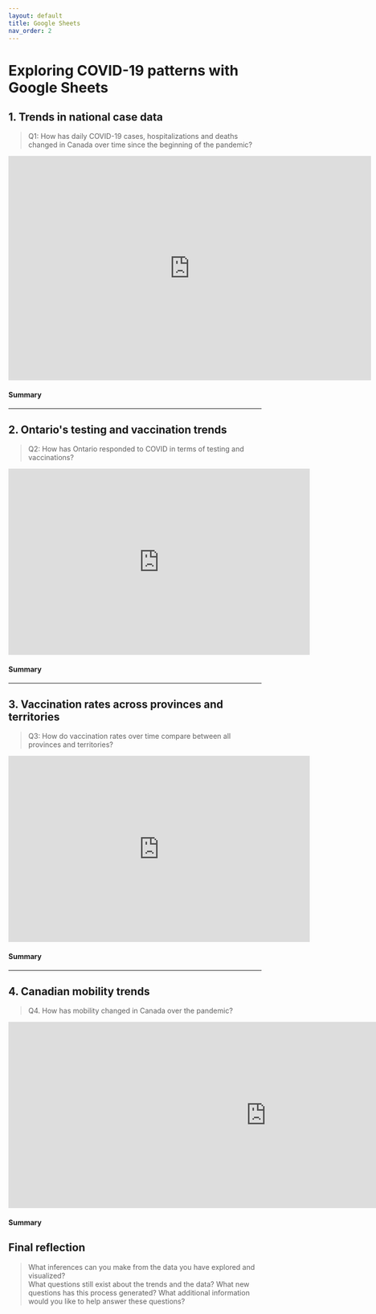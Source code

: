 ```yaml
---
layout: default
title: Google Sheets
nav_order: 2
---
```


# Exploring COVID-19 patterns with Google Sheets

## 1. Trends in national case data
> Q1: How has daily COVID-19 cases, hospitalizations and deaths changed in Canada over time since the beginning of the pandemic?

<iframe width="722" height="447" seamless frameborder="0" scrolling="no" src="https://docs.google.com/spreadsheets/d/e/2PACX-1vSTa7KG-VtH74KbkBCH_sWWqD6PDPgnGGu0i--j1VZhzGPfzfTK6S9euuFIwWV73X65U20Ut0g5r0CV/pubchart?oid=1507418453&amp;format=interactive"></iframe>


#### Summary
<!-- Write a 2-sentence summary of the trends shown in the figure embedded above-->

---

## 2. Ontario's testing and vaccination trends 
> Q2: How has Ontario responded to COVID in terms of testing and vaccinations? 

<iframe width="600" height="371" seamless frameborder="0" scrolling="no" src="https://docs.google.com/spreadsheets/d/e/2PACX-1vSTa7KG-VtH74KbkBCH_sWWqD6PDPgnGGu0i--j1VZhzGPfzfTK6S9euuFIwWV73X65U20Ut0g5r0CV/pubchart?oid=1559118145&amp;format=interactive"></iframe>


#### Summary
<!-- Write a 2-sentence summary of the trends shown in the figure embedded above-->

---

## 3. Vaccination rates across provinces and territories
> Q3: How do vaccination rates over time compare between all provinces and territories? 

<iframe width="600" height="371" seamless frameborder="0" scrolling="no" src="https://docs.google.com/spreadsheets/d/e/2PACX-1vSTa7KG-VtH74KbkBCH_sWWqD6PDPgnGGu0i--j1VZhzGPfzfTK6S9euuFIwWV73X65U20Ut0g5r0CV/pubchart?oid=844942472&amp;format=interactive"></iframe>


#### Summary
<!-- Write a 2-sentence summary of the trends shown in the figure embedded above-->

---

## 4. Canadian mobility trends 
> Q4. How has mobility changed in Canada over the pandemic?

<iframe width="1025" height="371" seamless frameborder="0" scrolling="no" src="https://docs.google.com/spreadsheets/d/e/2PACX-1vRkeKueXP7k7sGg57IwNZJKKVi99zi2MUL5co1kL0gIBAa8gQ8glh032Rq0zEwLWCgGj0mgf2y9Mqk2/pubchart?oid=1298813338&amp;format=interactive"></iframe>


#### Summary
<!-- Write a 2-sentence summary of the trends shown in the figure embedded above-->

## Final reflection
> What inferences can you make from the data you have explored and visualized? 
> <br>
> What questions still exist about the trends and the data? What new questions has this process generated? 
> What additional information would you like to help answer these questions? 
>  <br>

<!-- Write a short response below-->

